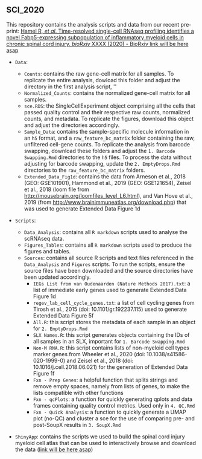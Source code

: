 ## SCI_2020
 
This repository contains the analysis scripts and data from our recent pre-print: <a href="link here when availableXX" target="_blank"> Hamel R, <i>et al</i>. Time-resolved single-cell RNAseq profiling identifies a novel Fabp5-expressing subpopulation of inflammatory myeloid cells in chronic spinal cord injury. <i>bioRxiv</i> XXXX (2020) - BioRxiv link will be here asap</a>

- `Data`:  
    + `Counts`: contains the raw gene-cell matrix for all samples. To replicate the entire analysis, dowload this folder and adjust the directory in the first analysis script, ''  
    + `Normalized_Counts`: contains the normalized gene-cell matrix for all samples.
    + `sce.RDS`: the SingleCellExperiment object comprising all the cells that passed quality control and their respective raw counts, normalized counts, and metadata. To replicate the figures, download this object and adjust the directories accordingly.
    + `Sample_Data`: contains the sample-specific molecule information in an `h5` format, and a `raw_feature_bc_matrix` folder containing the raw, unfiltered cell-gene counts. To replicate the analysis from barcode swapping, download these folders and adjust the `1. Barcode Swapping.Rmd` directories to the `h5` files. To process the data without adjusting for barcode swapping, update the `2. EmptyDrops.Rmd` directories to the `raw_feature_bc_matrix` folders.
    + `Extended_Data_Fig1d`: contains the data from Arneson et al., 2018 (GEO: GSE101901), Hammond et al., 2019 (GEO: GSE121654), Zeisel et al., 2018 (loom file from http://mousebrain.org/loomfiles_level_L6.html), and Van Hove et al., 2019 (from http://www.brainimmuneatlas.org/download.php) that was used to generate Extended Data Figure 1d

- `Scripts`:
    + `Data_Analysis`: contains all `R markdown` scripts used to analyse the scRNAseq data.
    + `Figures_Tables`: contains all `R markdown` scripts used to produce the figures and tables.
    + `Sources`: contains all source R scripts and text files referenced in the `Data_Analysis` and `Figures` scripts. To run the scripts, ensure the source files have been downloaded and the source directories have been updated accordingly.
        + `IEGs List from van Oudenaarden (Nature Methods 2017).txt`: a list of immediate early genes used to generate Extended Data Figure 1d
        + `regev_lab_cell_cycle_genes.txt`: a list of cell cycling genes from Tirosh et al., 2015 (doi: 10.1101/gr.192237.115) used to generate Extended Data Figure 5f
        + `All.R`: this script stores the metadata of each sample in an object for `2. EmptyDrops.Rmd`
        + `SLX Names.R`: this script generates objects containing the IDs of all samples in an SLX, important for `1. Barcode Swapping.Rmd`
        + `Non-M RNA.R`: this script contains lists of non-myeloid cell types marker genes from Wheeler et al., 2020 (doi: 10.1038/s41586-020-1999-0) and Zeisel et al., 2018 (doi: 10.1016/j.cell.2018.06.021) for the generation of Extended Data Figure 1f
        + `Fxn - Prep Genes`: a helpful function that splits strings and remove empty spaces, namely from lists of genes, to make the lists compatible with other functions
         + `Fxn - qcPlots`: a function for quickly generating qplots and data frames containing quality control metrics. Used only in `4. QC.Rmd` 
         + `Fxn - Quick Analysis`: a function to quickly generate a UMAP plot (no-QC) and cluster a sce for the use of comparing pre- and post-SoupX results in `3. SoupX.Rmd`

- `ShinyApp`: contains the scripts we used to build the spinal cord injury myeloid cell atlas that can be used to interactively browse and download the data (<a href="link here when availableXX" target="_blank">link will be here asap</a>)
